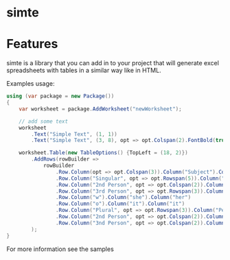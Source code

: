 # simte

# Features

simte is a library that you can add in to your project that will generate excel spreadsheets with tables in a similar way like in HTML.

Examples usage:

```csharp
using (var package = new Package())
{
    var worksheet = package.AddWorksheet("newWorksheet");

    // add some text
    worksheet
        .Text("Simple Text", (1, 1))
        .Text("Simple Text", (3, 8), opt => opt.Colspan(2).FontBold(true).FontSize(12));

    worksheet.Table(new TableOptions() {TopLeft = (18, 2)})
        .AddRows(rowBuilder =>
            rowBuilder
                .Row.Column(opt => opt.Colspan(3)).Column("Subject").Column("Object")
                .Row.Column("Singular", opt => opt.Rowspan(5)).Column("Person", opt => opt.Colspan(2)).Column("I").Column("me")
                .Row.Column("2nd Person", opt => opt.Colspan(2)).Column("you").Column("you")
                .Row.Column("3rd Person", opt => opt.Rowspan(3)).Column("m").Column("me").Column("him")
                .Row.Column("w").Column("she").Column("her")
                .Row.Column("o").Column("it").Column("it")
                .Row.Column("Plural", opt => opt.Rowspan(3)).Column("Person", opt => opt.Colspan(2)).Column("we").Column("us")
                .Row.Column("2nd Person", opt => opt.Colspan(2)).Column("you").Column("you")
                .Row.Column("3nd Person", opt => opt.Colspan(2)).Column("they").Column("them")
        );
}
```

For more information see the samples
